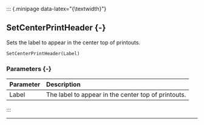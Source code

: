 ::: {.minipage data-latex="{\textwidth}"}
## SetCenterPrintHeader {-}

Sets the label to appear in the center top of printouts.

```{sql}
SetCenterPrintHeader(Label)
```

### Parameters {-}

**Parameter** | **Description**
| :-- | :-- |
Label | The label to appear in the center top of printouts.
:::

***
